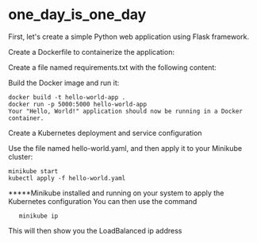 # one_day_is_one_day

First, let's create a simple Python web application using Flask framework.

Create a Dockerfile to containerize the application:

Create a file named requirements.txt with the following content:

Build the Docker image and run it:

   
    docker build -t hello-world-app .
    docker run -p 5000:5000 hello-world-app
    Your "Hello, World!" application should now be running in a Docker container.

Create a Kubernetes deployment and service configuration

Use the file named hello-world.yaml, and then apply it to your Minikube cluster:

    
    minikube start
    kubectl apply -f hello-world.yaml

*****Minikube installed and running on your system to apply the Kubernetes configuration
You can then use the command
```
   minikube ip
```
This will then show you the LoadBalanced ip address
